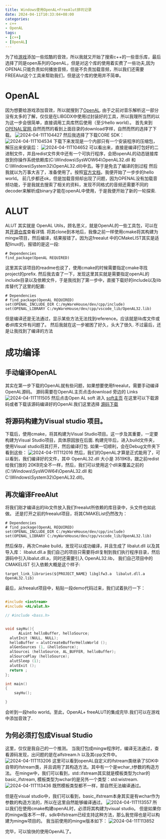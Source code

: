 ```yaml
---
title: Windows使用OpenAL+FreeAlut排坑记录
date: 2024-04-11T10:33:04+08:00
categories: 
- c++
- OpenAL
tags: 
- [c++]
- [OpenAL]
---
```

为了给[游戏](https://github.com/voidvvv/LinkA)添加一些炫酷的音效，所以我就又开始了搜索c++的一些音乐库，最后选择了同是open系列的OpenAL，但是对这个库的使用着实费了一些功夫,因为OPENAL只能负责如何播放音频，但是不负责加载音频，所以我们还需要FREEAlut这个工具来帮助我们，但是这个库的使用并不简单。

<!-- more -->

# OpenAL
因为想要给游戏添加音效，所以就搜到了[OpenAL](https://www.openal.org/).
由于之前对音乐解析这一部分没有太多的了解，仅仅是在LIBGDX中使用过封装好的工具，所以我理所当然的以为这一步会很简单，直接调用工具库然后使用（至少hello world）。
首先来到[OPENAL官网](https://www.openal.org/),自然而然的看到上面目录的download字样，自然而然的选择了下载。
![2024-04-11T104427](2024-04-11T104427.png)
然后我选择了下载CORE SDK：
![2024-04-11T104534](2024-04-11T104534.png)
下载下来发现是一个内部只有一个安装程序的压缩包，解压出来安装后：
![2024-04-11T104652](2024-04-11T104652.png)
可以看出来，直接是编译打包好的二进制文件，并且redist文件夹中还有一个可执行程序，会把openAL的动态链接库放到你操作系统依赖库(C:\Windows\SysWOW64\OpenAL32.dll 和 C:\Windows\System32\OpenAL32.dll)中去。等于是免去了编译的到过程
然后我就以为万事大吉了，准备使用了。按照[官方文档](https://www.openal.org/documentation/OpenAL_Programmers_Guide.pdf)，我便开始了一步步的hello world。
前几步都还ok，但是加载音频却出现了问题，因为OPENAL没有加载音频功能，于是我就去搜索了相关的资料，发现不同格式的音频还需要不同的decoder来解析成binary才能在openAL中使用，于是我便开始了新的一轮探索.

# ALUT
ALUT 其实就是 OpenAL Utils，顾名思义，就是OpenAL的一些工具包，可以在其[开源仓库](https://github.com/vancegroup/freealut)查看详情.
将其clone到本地后，我像之前一样使用cmake将其构建为mingw项目，然后编译，结果报错了。因为这freealut 中的CMakeLIST其实是适配linux的，报错的是这一段:
```cmakelist
# Dependencies
find_package(OpenAL REQUIRED)
```
这里其实该项目的readme也说了，使用cmake的时候需要指定cmake寻找project的prefix.
然后我去查了一下，发现这里其实就是需要指定openAL的include目录以及依赖文件，于是我找到了第一步中，直接下载好的include以及lib库替代了这里的配置:
```
# Dependencies
# find_package(OpenAL REQUIRED)
set(OPENAL_INCLUDE_DIR C:/myWareHouse/dev/cpp/include)
set(OPENAL_LIBRARY C:/myWareHouse/dev/cpp/vscode_lib/OpenAL32.lib)
```
但是编译还是无法通过，显示某些方法无法找到reference。应该就是lib库文件或者dll库文件有问题了。
然后我就在这一步被困了好久，头大了很久.
不过最后，还是让我找到了编译的方法

# 成功编译
## 手动编译OpenAL
其实在第一步下载的OpenAL就有些问题，如果想要使用freealut，需要手动编译OpenAL源码。
源码需要在OpenAL主页点击download 旁边的 Links
![2024-04-11T111505](2024-04-11T111505.png)
然后点击Open AL soft 进入 [soft主页](https://www.openal-soft.org/)
在这里可以下载源码或者下载该源码编译好的OpenAl.我们这里选择 [源码下载](https://www.openal-soft.org/openal-releases/openal-soft-1.23.1.tar.bz2)

## 将源码构建为Visual studio 项目。
下载后，使用cmake，将其构建为Visual Studio项目。这一步及其重要，一定要构建为Visual Studio项目，具体原因放在后面.
构建完毕后，进入build文件夹，使用Visual studio将其打开，然后编译打包.
如果一切顺利，会在Debug文件夹下看到这些：
![2024-04-11T112016](2024-04-11T112016.png)
然后，我们的OpenAL才算是正式能用了，可以看到，我们编译好的文件，其中 OpenAL32.dll 大小是 3519KB，跟之前redist给我们放的 20KB完全不一样，然后，我们可以使用这个dll来覆盖之前的(C:\Windows\SysWOW64\OpenAL32.dll 和 C:\Windows\System32\OpenAL32.dll)。

## 再次编译FreeAlut
将我们刚才编译出的lib文件放入我们freealut所依赖的库目录中，头文件也如此做。
还是打开之前的freealut项目，将其CMAKEList仍然改为：
```
# Dependencies
# find_package(OpenAL REQUIRED)
set(OPENAL_INCLUDE_DIR C:/myWareHouse/dev/cpp/include)
set(OPENAL_LIBRARY C:/myWareHouse/dev/cpp/vscode_lib/OpenAL32.lib)
```
然后保存，再次Cmake build，发现可以成功编译，并且生成了 libalut.dll 以及其 导入库： libalut.dll.a
我们自己的项目只需要将dll复制到我们执行程序目录，然后源码中引入libalut.dll.a，同时还需要引入 OpenAL32.lib，
我们自己项目中的CMAKELIST 引入依赖大概是这个样子:
```
target_link_libraries(${PROJECT_NAME} libglfw3.a  libalut.dll.a OpenAL32.lib)

```
最后，从freealut项目中，粘贴一段demo代码过来，我们试着执行一下：
```c++

#include <iostream>
#include <AL/alut.h>

// #include <bass.h>


void sayHu(){
      ALuint helloBuffer, helloSource;
  alutInit (NULL, NULL);
  helloBuffer = alutCreateBufferHelloWorld ();
  alGenSources (1, &helloSource);
  alSourcei (helloSource, AL_BUFFER, helloBuffer);
  alSourcePlay (helloSource);
  alutSleep (1);
  alutExit ();
  return ;
};

int main()
{
    sayHu();

}
```
会听到一段hello world。至此，OpenAL+ freeALUT的集成完毕.我们可以在游戏中添加音效了.

## 为何必须打包成Visual Studio
这里，仅仅是我自己的一个推测。
当我打包成mingw程序时，编译无法通过，查看源码发现，出问题的是在alfstream.h 以及其cpp文件中。
![2024-04-11T113206](2024-04-11T113206.png)
这里可以看到openAL自定义的ifstream类继承了SDK中自带的ifstream类，并且调用了其构造方法。其中有一个是wchar_t参数的构造方法。
在mingw中，我们可以看到，std::ifstream其实就是模板类型为char的basic_ifstream, 
模板类型为wchar的是另外一个类型：std:wistream.
![2024-04-11T113436](2024-04-11T113436.png)
既然模板类型都不一样，那自然无法编译通过。

但是在visual studio中，我们可以看到，basic_ifstream本身其实是有wchar作为参数的构造方法的，所以在这里自然能够编译通过。
![2024-04-11T113557](2024-04-11T113557.png)
所以我们在使用cmake构建openAL时，必须将其构建为visual studio。
但是如果你的mingw版本不一样，sdk中ifstream已经支持这种方法，那么我觉得也是可以构建为mingw项目的。
我当前使用的mingw版本如下：
![2024-04-11T113852](2024-04-11T113852.png)

完毕，可以愉快的使用OpenAL了。
